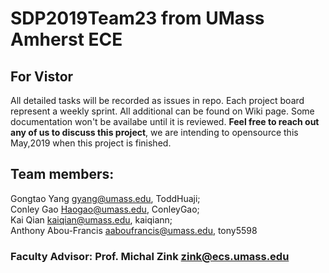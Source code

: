 # SDP2019Team23 from UMass Amherst ECE 

## For Vistor
All detailed tasks will be recorded as issues in repo. Each project board represent a weekly sprint. All additional can be found on Wiki page. Some documentation won't be availabe until it is reviewed. **Feel free to reach out any of us to discuss this project**, we are intending to opensource this May,2019 when this project is finished.

## Team members:
Gongtao Yang <gyang@umass.edu>,    ToddHuaji;  
Conley Gao <Haogao@umass.edu>,   ConleyGao;  
Kai Qian <kaiqian@umass.edu>,  kaiqiann;  
Anthony Abou-Francis <aaboufrancis@umass.edu>, tony5598

### Faculty Advisor: Prof. Michal Zink <zink@ecs.umass.edu>
